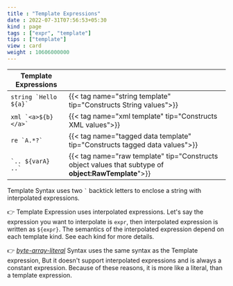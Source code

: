 ```yaml
---
title : "Template Expressions"
date : 2022-07-31T07:56:53+05:30
kind : page 
tags : ["expr", "template"]
tips : ["template"]
view : card
weight : 10606000000
---
```


|Template Expressions||
|---|---|
|``string `Hello ${a}` ``   |{{< tag name="string template" tip="Constructs String values">}}|
|`` xml `<a>${b}</a>` ``    |{{< tag name="xml template" tip="Constructs XML values">}}|
|``re `A.*?` ``             |{{< tag name="tagged data template" tip="Constructs tagged data values">}} |
|`` `.. ${varA} ..` ``      |{{< tag name="raw template" tip="Constructs object values that subtype of **object:RawTemplate**">}}|

<!--more-->

Template Syntax uses two `` ` `` backtick letters to enclose a string with interpolated expressions. 

👉 Template Expression uses interpolated expressions. Let's say the expression you want to interpolate is `expr`, then interpolated expression is written as `${expr}`. The semantics of the interpolated expression depend on each template kind. See each kind for more details. 

👉 [*byte-array-literal*](/tags/byte-array-literal/) Syntax uses the same syntax as the Template expression, But it doesn't support interpolated expressions and is always a constant expression. Because of these reasons, it is more like a literal, than a template expression.   
<br/>
